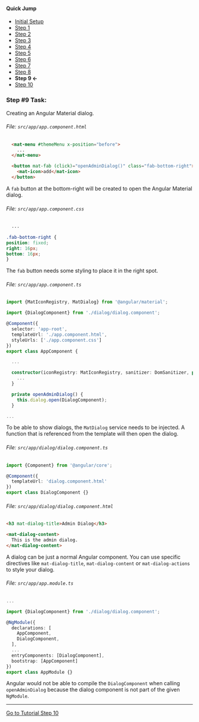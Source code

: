 #### Quick Jump ####
* [Initial Setup](./INITIAL_SETUP.md)
* [Step 1](./STEP_1.md)
* [Step 2](./STEP_2.md)
* [Step 3](./STEP_3.md)
* [Step 4](./STEP_4.md)
* [Step 5](./STEP_5.md)
* [Step 6](./STEP_6.md)
* [Step 7](./STEP_7.md)
* [Step 8](./STEP_8.md)
* **Step 9 <-**
* [Step 10](./STEP_10.md)

### Step #9 Task:

Creating an Angular Material dialog.

###### File: `src/app/app.component.html`

```html
  <mat-menu #themeMenu x-position="before">
    ...
  </mat-menu>

  <button mat-fab (click)="openAdminDialog()" class="fab-bottom-right">
    <mat-icon>add</mat-icon>
  </button>
```

A `fab` button at the bottom-right will be created to open the Angular Material dialog.

###### File:  `src/app/app.component.css`

```css
  ...
  
.fab-bottom-right {
position: fixed;
right: 16px;
bottom: 16px;
}
```

The `fab` button needs some styling to place it in the right spot.

###### File:  `src/app/app.component.ts`

```ts
import {MatIconRegistry, MatDialog} from '@angular/material';

import {DialogComponent} from './dialog/dialog.component';

@Component({
  selector: 'app-root',
  templateUrl: './app.component.html',
  styleUrls: ['./app.component.css']
})
export class AppComponent {

  ...

  constructor(iconRegistry: MatIconRegistry, sanitizer: DomSanitizer, private dialog: MatDialog) {
    ...
  }

  private openAdminDialog() {
    this.dialog.open(DialogComponent);
  }

...
```

To be able to show dialogs, the `MatDialog` service needs to be injected. A function that is 
referenced from the template will then open the dialog.

###### File:  `src/app/dialog/dialog.component.ts`

```ts
import {Component} from '@angular/core';

@Component({
  templateUrl: 'dialog.component.html'
})
export class DialogComponent {}
```

###### File: `src/app/dialog/dialog.component.html`

```html
<h3 mat-dialog-title>Admin Dialog</h3>

<mat-dialog-content>
  This is the admin dialog.
</mat-dialog-content>
```

A dialog can be just a normal Angular component. You can use specific directives 
like `mat-dialog-title`, `mat-dialog-content` or `mat-dialog-actions` to style your dialog.

###### File: `src/app/app.module.ts`

```ts
...

import {DialogComponent} from './dialog/dialog.component';

@NgModule({
  declarations: [
    AppComponent,
    DialogComponent,
  ],
  ...
  entryComponents: [DialogComponent],
  bootstrap: [AppComponent]
})
export class AppModule {}
```

Angular would not be able to compile the `DialogComponent` when calling `openAdminDialog` because
the dialog component is not part of the given `NgModule`.

---

[Go to Tutorial Step 10](./STEP_10.md)
